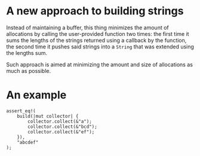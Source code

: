 # A new approach to building strings

Instead of maintaining a buffer, this thing minimizes the amount of allocations by calling the user-provided function two times: the first time it sums the lengths of the strings returned using a callback by the function, the second time it pushes said strings into a `String` that was extended using the lengths sum.

Such approach is aimed at minimizing the amount and size of allocations as much as possible.

# An example

    assert_eq!(
        build(|mut collector| {
            collector.collect(&"a");
            collector.collect(&"bcd");
            collector.collect(&"ef");
        }),
        "abcdef"
    );
